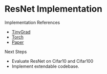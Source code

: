 # ResNet Implementation


Implementation References
- [TinyGrad](https://github.com/tinygrad/tinygrad/blob/master/extra/models/resnet.py)
- [Torch](https://docs.pytorch.org/vision/main/_modules/torchvision/models/resnet.html)
- [Paper](https://arxiv.org/abs/1512.03385)

Next Steps
- Evaluate ResNet on Cifar10 and Cifar100
- Implement extendable codebase.
